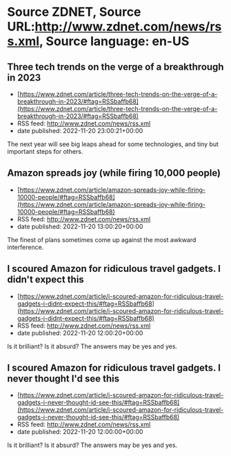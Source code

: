 # Source ZDNET, Source URL:http://www.zdnet.com/news/rss.xml, Source language: en-US

## Three tech trends on the verge of a breakthrough in 2023
 - [https://www.zdnet.com/article/three-tech-trends-on-the-verge-of-a-breakthrough-in-2023/#ftag=RSSbaffb68](https://www.zdnet.com/article/three-tech-trends-on-the-verge-of-a-breakthrough-in-2023/#ftag=RSSbaffb68)
 - RSS feed: http://www.zdnet.com/news/rss.xml
 - date published: 2022-11-20 23:00:21+00:00

The next year will see big leaps ahead for some technologies, and tiny but important steps for others.

## Amazon spreads joy (while firing 10,000 people)
 - [https://www.zdnet.com/article/amazon-spreads-joy-while-firing-10000-people/#ftag=RSSbaffb68](https://www.zdnet.com/article/amazon-spreads-joy-while-firing-10000-people/#ftag=RSSbaffb68)
 - RSS feed: http://www.zdnet.com/news/rss.xml
 - date published: 2022-11-20 13:00:20+00:00

The finest of plans sometimes come up against the most awkward interference.

## I scoured Amazon for ridiculous travel gadgets. I didn't expect this
 - [https://www.zdnet.com/article/i-scoured-amazon-for-ridiculous-travel-gadgets-i-didnt-expect-this/#ftag=RSSbaffb68](https://www.zdnet.com/article/i-scoured-amazon-for-ridiculous-travel-gadgets-i-didnt-expect-this/#ftag=RSSbaffb68)
 - RSS feed: http://www.zdnet.com/news/rss.xml
 - date published: 2022-11-20 12:00:20+00:00

Is it brilliant? Is it absurd? The answers may be yes and yes.

## I scoured Amazon for ridiculous travel gadgets. I never thought I'd see this
 - [https://www.zdnet.com/article/i-scoured-amazon-for-ridiculous-travel-gadgets-i-never-thought-id-see-this/#ftag=RSSbaffb68](https://www.zdnet.com/article/i-scoured-amazon-for-ridiculous-travel-gadgets-i-never-thought-id-see-this/#ftag=RSSbaffb68)
 - RSS feed: http://www.zdnet.com/news/rss.xml
 - date published: 2022-11-20 12:00:00+00:00

Is it brilliant? Is it absurd? The answers may be yes and yes.
